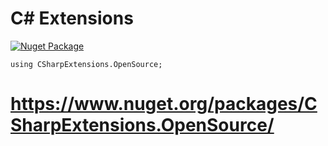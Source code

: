 # C# Extensions

[![Nuget Package](https://github.com/csharp-opensource/General/actions/workflows/nugetPublish.yml/badge.svg)](https://github.com/csharp-extensions/General/actions/workflows/nugetPublish.yml)

```
using CSharpExtensions.OpenSource;
```

# https://www.nuget.org/packages/CSharpExtensions.OpenSource/
